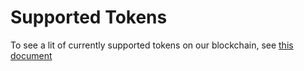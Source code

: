 # Supported Tokens

To see a lit of currently supported tokens on our blockchain, see [this document](https://config.mobilecoin.foundation/token\_metadata.json)
